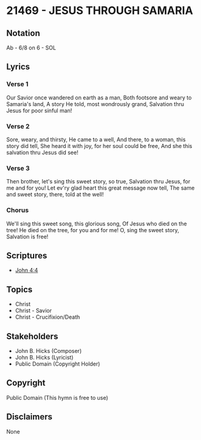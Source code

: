 # 21469 - JESUS THROUGH SAMARIA

## Notation

Ab - 6/8 on 6 - SOL

## Lyrics

### Verse 1

Our Savior once wandered on earth as a man, Both footsore and weary to Samaria's land, A story He told, most wondrously grand, Salvation thru Jesus for poor sinful man!



### Verse 2

Sore, weary, and thirsty, He came to a well, And there, to a woman, this story did tell, She heard it with joy, for her soul could be free, And she this salvation thru Jesus did see!


### Verse 3

Then brother, let's sing this sweet story, so true, Salvation thru Jesus, for me and for you! Let ev'ry glad heart this great message now tell, The same and sweet story, there, told at the well!

### Chorus

We'll sing this sweet song, this glorious song, Of Jesus who died on the tree! He died on the tree, for you and for me! O, sing the sweet story, Salvation is free!


## Scriptures

- [John 4:4](https://www.biblegateway.com/passage/?search=John%204%3A4)

## Topics

- Christ
- Christ - Savior
- Christ - Crucifixion/Death

## Stakeholders

- John B. Hicks (Composer)
- John B. Hicks (Lyricist)
- Public Domain (Copyright Holder)

## Copyright

Public Domain
(This hymn is free to use)

## Disclaimers

None

